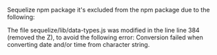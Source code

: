 Sequelize npm package it's excluded from the npm package due to the following:

The file sequelize/lib/data-types.js  was modified in the line line 384 (removed the Z), 
to avoid the following error:
Conversion failed when converting date and/or time from character string.



